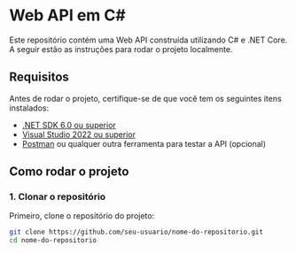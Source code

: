 # Web API em C#

Este repositório contém uma Web API construída utilizando C# e .NET Core. A seguir estão as instruções para rodar o projeto localmente.

## Requisitos

Antes de rodar o projeto, certifique-se de que você tem os seguintes itens instalados:

- [.NET SDK 6.0 ou superior](https://dotnet.microsoft.com/download)
- [Visual Studio 2022 ou superior](https://visualstudio.microsoft.com/)
- [Postman](https://www.postman.com/) ou qualquer outra ferramenta para testar a API (opcional)

## Como rodar o projeto

### 1. Clonar o repositório

Primeiro, clone o repositório do projeto:

```bash
git clone https://github.com/seu-usuario/nome-do-repositorio.git
cd nome-do-repositorio
